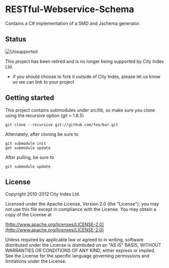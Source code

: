 # RESTful-Webservice-Schema

Contains a C# implementation of a SMD and Jschema generator.

## Status

![Unsupported](http://labs.cityindex.com/wp-content/uploads/2012/01/lbl-unsupported.png)

This project has been retired and is no longer being supported by City Index Ltd.

* if you should choose to fork it outside of City Index, please let us know so we can link to your project

## Getting started

This project contains submodules under src/lib, so make sure you clone using the recursive option (git > 1.6.5)

`git clone --recursive git://github.com/foo/bar.git`

Alternately, after cloning be sure to 

```
git submodule init
get submodule update
```

After pulling, be sure to 

`git submodule update`

## License

Copyright 2010-2012 City Index Ltd.

Licensed under the Apache License, Version 2.0 (the "License");
you may not use this file except in compliance with the License.
You may obtain a copy of the License at

  [http://www.apache.org/licenses/LICENSE-2.0](http://www.apache.org/licenses/LICENSE-2.0)

Unless required by applicable law or agreed to in writing, software
distributed under the License is distributed on an "AS IS" BASIS,
WITHOUT WARRANTIES OR CONDITIONS OF ANY KIND, either express or implied.
See the License for the specific language governing permissions and
limitations under the License.
